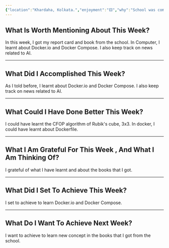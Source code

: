 ```yaml
---
{"location":"Khardaha, Kolkata.","enjoyment":"🟨","why":"School was coming close.","date":"2025-03-23","dg-publish":true,"dg-home":null,"tags":["weeklyreviews"],"aliases":null,"permalink":"/notes/07-journals-calender/weekly-notes/2025-w09/","dgPassFrontmatter":true,"updated":"2025-04-17T15:59:36.606+05:30"}
---
```



## What Is Worth Mentioning About This Week?

In this week, I got my report card and book from the school.
In Computer, I learnt about Docker.io and Docker Compose.
I also keep track on news related to AI.

---

## What Did I Accomplished This Week?

As I told before, I learnt about Docker.io and Docker Compose.
I also keep track on news related to AI.

---

## What Could I Have Done Better This Week?

I could have learnt the CFOP algorithm of Rubik's cube, 3x3.
In docker, I could have learnt about Dockerfile.

---

## What I Am Grateful For This Week , And What I Am Thinking Of?

I grateful of what I have learnt and about the books that I got.

---

## What Did I Set To Achieve This Week?

I set to achieve to learn Docker.io and Docker Compose.

---

## What Do I Want To Achieve Next Week?

I want to achieve to learn new concept in the books that I got from the school.